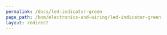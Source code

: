 ```yaml
---
permalink: /docs/led-indicator-green
page_path: /bom/electronics-and-wiring/led-indicator-green
layout: redirect
---
```


